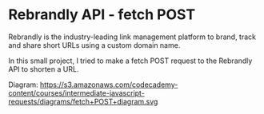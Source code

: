 # Rebrandly API - fetch POST

Rebrandly is the industry-leading link management platform to brand, track and share short URLs using a custom domain name.

In this small project, I tried to make a fetch POST request to the Rebrandly API to shorten a URL.



Diagram:  https://s3.amazonaws.com/codecademy-content/courses/intermediate-javascript-requests/diagrams/fetch+POST+diagram.svg